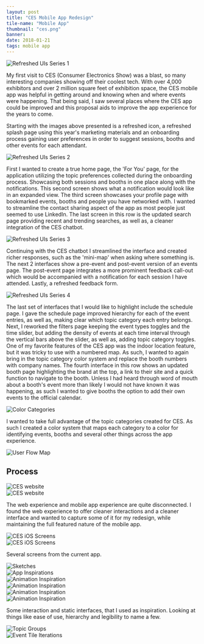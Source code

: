 ```yaml
---
layout: post
title: "CES Mobile App Redesign"
tile-name: "Mobile App"
thumbnail: "ces.png"
banner:
date: 2018-01-21
tags: mobile app
---
```


<div class="image-container"><img src="../img/ces/ui1.png" alt="Refreshed UIs Series 1"/></div>

My first visit to CES (Consumer Electronics Show) was a blast, so many interesting companies showing off their coolest tech. With over 4,000 exhibitors and over 2 million square feet of exhibition space, the CES mobile app was helpful in getting around and knowing when and where events were happening. That being said, I saw several places where the CES app could be improved and this proposal aids to improve the app experience for the years to come.

Starting with the images above presented is a refreshed icon, a refreshed splash page using this year's marketing materials and an onboarding process gaining user preferences in order to suggest sessions, booths and other events for each attendant.

<div class="image-container"><img src="../img/ces/ui2.png" alt="Refreshed UIs Series 2"/></div>

First I wanted to create a true home page, the 'For You' page, for the application utilizing the topic preferences collected during the onboarding process. Showcasing both sessions and booths in one place along with the notifications. This second screen shows what a notification would look like in an expanded view. The third screen showcases your profile page with bookmarked events, booths and people you have networked with. I wanted to streamline the contact sharing aspect of the app as most people just seemed to use LinkedIn. The last screen in this row is the updated search page providing recent and trending searches, as well as, a cleaner integration of the CES chatbot.

<div class="image-container"><img src="../img/ces/ui3.png" alt="Refreshed UIs Series 3"/></div>

Continuing with the CES chatbot I streamlined the interface and created richer responses, such as the 'mini-map' when asking where something is. The next 2 interfaces show a pre-event and post-event version of an events page. The post-event page integrates a more prominent feedback call-out which would be accompanied with a notification for each session I have attended. Lastly, a refreshed feedback form.

<div class="image-container"><img src="../img/ces/ui4.png" alt="Refreshed UIs Series 4"/></div>

The last set of interfaces that I would like to highlight include the schedule page. I gave the schedule page improved hierarchy for each of the event entries, as well as, making clear which topic category each entry belongs. Next, I reworked the filters page keeping the event types toggles and the time slider, but adding the density of events at each time interval through the vertical bars above the slider, as well as, adding topic category toggles. One of my favorite features of the CES app was the indoor location feature, but it was tricky to use with a numbered map. As such, I wanted to again bring in the topic category color system and replace the booth numbers with company names. The fourth interface in this row shows an updated booth page highlighting the brand at the top, a link to their site and a quick function to navigate to the booth. Unless I had heard through word of mouth about a booth's event more than likely I would not have known it was happening, as such I wanted to give booths the option to add their own events to the official calendar. 

<div class="image-container"><img src="../img/ces/colorsystem.png" alt="Color Categories"/></div>

I wanted to take full advantage of the topic categories created for CES. As such I created a color system that maps each category to a color for identifying events, booths and several other things across the app experience.

<div class="image-container"><img src="../img/ces/userflowmap.png" alt="User Flow Map"/></div>

## Process

<div class="image-container"><img src="../img/ces/site1.png" alt="CES website"/></div>
<div class="image-container"><img src="../img/ces/site2.png" alt="CES website"/></div>

The web experience and mobile app experience are quite disconnected. I found the web experience to offer cleaner interactions and a cleaner interface and wanted to capture some of it for my redesign, while maintaining the full featured nature of the mobile app.

<div class="image-container"><img src="../img/ces/appscreens.png" alt="CES iOS Screens"/></div>
<div class="image-container"><img src="../img/ces/appscreens2.png" alt="CES iOS Screens"/></div>

Several screens from the current app.

<div class="image-container"><img src="../img/ces/sketches.png" alt="Sketches"/></div>

<div class="image-container"><img src="../img/ces/inspiration.png" alt="App Inspirations"/></div>

<div class="row" style="padding:0px; margin:0px;">
  <div class="image-container small-6 medium-3 column" style="padding:0px; margin:0px;"><img src="../img/ces/inspo1.gif" alt="Animation Inspiration"/></div>
  <div class="image-container small-6 medium-3 column" style="padding:0px; margin:0px;"><img src="../img/ces/inspo2.gif" alt="Animation Inspiration"/></div>
  <div class="image-container small-6 medium-3 column" style="padding:0px; margin:0px;"><img src="../img/ces/inspo3.gif" alt="Animation Inspiration"/></div>
  <div class="image-container small-6 medium-3 column" style="padding:0px; margin:0px;"><img src="../img/ces/inspo4.gif" alt="Animation Inspiration"/></div>
</div>

Some interaction and static interfaces, that I used as inspiration. Looking at things like ease of use, hierarchy and legibility to name a few.

<div class="image-container small-12 medium-10 column medium-centered"><img src="../img/ces/topics.png" alt="Topic Groups"/></div>

<div class="image-container"><img src="../img/ces/eventtiles.png" alt="Event Tile Iterations"/></div>